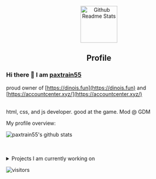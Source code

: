 <p align="center">
 <img width="100px" src="https://res.cloudinary.com/anuraghazra/image/upload/v1594908242/logo_ccswme.svg" align="center" alt="Github Readme Stats" />
 <h2 align="center">Profile</h2>
</p>

### Hi there 👋 I am [paxtrain55](https://disnos9.github.io)
proud owner of [https://dinois.fun](https://dinois.fun) and [https://accountcenter.xyz/](https://accountcenter.xyz/)
<br />
<br />

<div>
 <p>

html, css, and js developer. good at the game. Mod @ GDM

</h4>
</div>

<div><p>My profile overview: </p></div>

![paxtrain55's github stats](https://github-readme-stats.vercel.app/api?username=disnos9&show_icons=true)
<br />
<br />
<br />
<details>
<summary>
  Projects I am currently working on
</summary>

<br />

[![ReadMe Card](https://github-readme-stats.vercel.app/api/pin/?username=disnos9&repo=gdm-website)](https://github.com/disnos9/wbb-website)
[![ReadMe Card](https://github-readme-stats.vercel.app/api/pin/?username=disnos9&repo=paxfr.xyz)](https://github.com/disnos9/paxfr.xyz)
[![ReadMe Card](https://github-readme-stats.vercel.app/api/pin/?username=ChiragJhawar&repo=ProjectReward)](https://github.com/ChiragJhawar/ProjectReward)
[![ReadMe Card](https://github-readme-stats.vercel.app/api/pin/?username=stocksmith&repo=ml-research)](https://github.com/stocksmith/ml-research)

<br />


![picture](https://raw.githubusercontent.com/saadeghi/saadeghi/master/dino.gif)
</details>

![visitors](https://visitor-badge.laobi.icu/badge?page_id=disnos9.disnos9)

